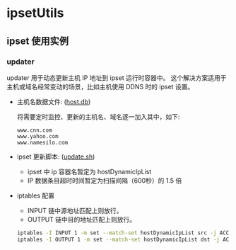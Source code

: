 # ipsetUtils

## ipset 使用实例

### updater

updater 用于动态更新主机 IP 地址到 ipset 运行时容器中。
这个解决方案适用于主机或域名经常变动的场景，比如主机使用 DDNS 时的 ipset 设置。

- 主机名数据文件: ([host.db](updater/host.db))

  将需要定时监控、更新的主机名、域名逐一加入其中，如下:

  ```db
  www.cnn.com
  www.yahoo.com
  www.namesilo.com
  ```

- ipset 更新脚本: ([update.sh](updater/updater.sh))
  - ipset 中 ip 容器名暂定为 hostDynamicIpList
  - IP 数据条目超时时间暂定为扫描间隔（600秒）的 1.5 倍

- iptables 配置

  - INPUT  链中源地址匹配上则放行。
  - OUTPUT 链中目的地址匹配上则放行。

  ```sh
  iptables -I INPUT 1 -m set --match-set hostDynamicIpList src -j ACCEPT
  iptables -I OUTPUT 1 -m set --match-set hostDynamicIpList dst -j ACCEPT
  ```
